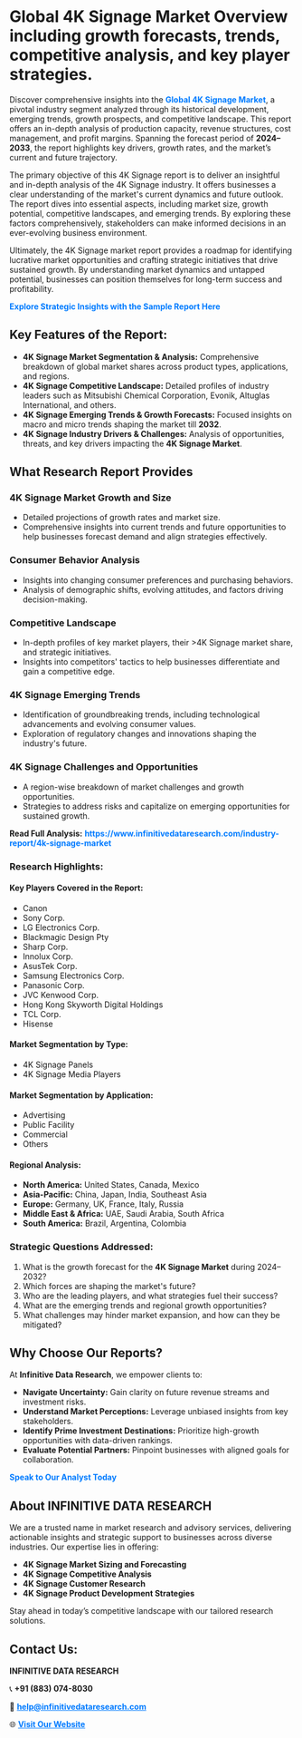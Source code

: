<h1>Global 4K Signage Market Overview including growth forecasts, trends, competitive analysis, and key player strategies.</h1>
<p>
Discover comprehensive insights into the 
<a href="https://www.infinitivedataresearch.com/industry-report/4k-signage-market" rel="dofollow" style="color: #007BFF; text-decoration: none;"><strong>Global 4K Signage Market</strong></a>, a pivotal industry segment analyzed through its historical development, emerging trends, growth prospects, and competitive landscape. This report offers an in-depth analysis of production capacity, revenue structures, cost management, and profit margins. Spanning the forecast period of <strong>2024–2033</strong>, the report highlights key drivers, growth rates, and the market’s current and future trajectory.
</p>
<p>
The primary objective of this 4K Signage report is to deliver an insightful and in-depth analysis of the 4K Signage industry. It offers businesses a clear understanding of the market's current dynamics and future outlook. The report dives into essential aspects, including market size, growth potential, competitive landscapes, and emerging trends. By exploring these factors comprehensively, stakeholders can make informed decisions in an ever-evolving business environment.
</p>
<p>
Ultimately, the 4K Signage market report provides a roadmap for identifying lucrative market opportunities and crafting strategic initiatives that drive sustained growth. By understanding market dynamics and untapped potential, businesses can position themselves for long-term success and profitability.
</p>
<p>
<a href="https://www.infinitivedataresearch.com/request-sample/reportId=106973" style="color: #007BFF; text-decoration: none;"><strong>Explore Strategic Insights with the Sample Report Here</strong></a>
</p>

<h2>Key Features of the Report:</h2>
<ul>
<li><strong>4K Signage Market Segmentation & Analysis:</strong> Comprehensive breakdown of global market shares across product types, applications, and regions.</li>
<li><strong>4K Signage Competitive Landscape:</strong> Detailed profiles of industry leaders such as Mitsubishi Chemical Corporation, Evonik, Altuglas International, and others.</li>
<li><strong>4K Signage Emerging Trends & Growth Forecasts:</strong> Focused insights on macro and micro trends shaping the market till <strong>2032</strong>.</li>
<li><strong>4K Signage Industry Drivers & Challenges:</strong> Analysis of opportunities, threats, and key drivers impacting the <strong>4K Signage Market</strong>.</li>
</ul>

<h2>What Research Report Provides</h2>
<h3>4K Signage Market Growth and Size</h3>
<ul>
<li>Detailed projections of growth rates and market size.</li>
<li>Comprehensive insights into current trends and future opportunities to help businesses forecast demand and align strategies effectively.</li>
</ul>

<h3>Consumer Behavior Analysis</h3>
<ul>
<li>Insights into changing consumer preferences and purchasing behaviors.</li>
<li>Analysis of demographic shifts, evolving attitudes, and factors driving decision-making.</li>
</ul>

<h3>Competitive Landscape</h3>
<ul>
<li>In-depth profiles of key market players, their >4K Signage market share, and strategic initiatives.</li>
<li>Insights into competitors' tactics to help businesses differentiate and gain a competitive edge.</li>
</ul>

<h3>4K Signage Emerging Trends</h3>
<ul>
<li>Identification of groundbreaking trends, including technological advancements and evolving consumer values.</li>
<li>Exploration of regulatory changes and innovations shaping the industry's future.</li>
</ul>

<h3>4K Signage Challenges and Opportunities</h3>
<ul>
<li>A region-wise breakdown of market challenges and growth opportunities.</li>
<li>Strategies to address risks and capitalize on emerging opportunities for sustained growth.</li>
</ul>
<p><strong>Read Full Analysis:</strong> <a href="https://www.infinitivedataresearch.com/industry-report/4k-signage-market" rel="dofollow" style="color: #007BFF; text-decoration: none;"><strong>https://www.infinitivedataresearch.com/industry-report/4k-signage-market</strong></a></p>
<h3>Research Highlights:</h3>
<h4>Key Players Covered in the Report:</h4>
<ul><li>Canon</li><li>Sony Corp.</li><li>LG Electronics Corp.</li><li>Blackmagic Design Pty</li><li>Sharp Corp.</li><li>Innolux Corp.</li><li>AsusTek Corp.</li><li>Samsung Electronics Corp.</li><li>Panasonic Corp.</li><li>JVC Kenwood Corp.</li><li>Hong Kong Skyworth Digital Holdings</li><li>TCL Corp.</li><li>Hisense</li></ul>
<h4>Market Segmentation by Type:</h4>
<ul><li>4K Signage Panels</li><li>4K Signage Media Players</li></ul>
<h4>Market Segmentation by Application:</h4>
<ul><li>Advertising</li><li>Public Facility</li><li>Commercial</li><li>Others</li></ul>

<h4>Regional Analysis:</h4>
<ul>
<li><strong>North America:</strong> United States, Canada, Mexico</li>
<li><strong>Asia-Pacific:</strong> China, Japan, India, Southeast Asia</li>
<li><strong>Europe:</strong> Germany, UK, France, Italy, Russia</li>
<li><strong>Middle East & Africa:</strong> UAE, Saudi Arabia, South Africa</li>
<li><strong>South America:</strong> Brazil, Argentina, Colombia</li>
</ul>

<h3>Strategic Questions Addressed:</h3>
<ol>
<li>What is the growth forecast for the <strong>4K Signage Market</strong> during 2024–2032?</li>
<li>Which forces are shaping the market's future?</li>
<li>Who are the leading players, and what strategies fuel their success?</li>
<li>What are the emerging trends and regional growth opportunities?</li>
<li>What challenges may hinder market expansion, and how can they be mitigated?</li>
</ol>

<h2>Why Choose Our Reports?</h2>
<p>At <strong>Infinitive Data Research</strong>, we empower clients to:</p>
<ul>
<li><strong>Navigate Uncertainty:</strong> Gain clarity on future revenue streams and investment risks.</li>
<li><strong>Understand Market Perceptions:</strong> Leverage unbiased insights from key stakeholders.</li>
<li><strong>Identify Prime Investment Destinations:</strong> Prioritize high-growth opportunities with data-driven rankings.</li>
<li><strong>Evaluate Potential Partners:</strong> Pinpoint businesses with aligned goals for collaboration.</li>
</ul>
<p><a href="https://www.infinitivedataresearch.com/industry-report/4k-signage-market" rel="dofollow" style="color: #007BFF; text-decoration: none;"><strong>Speak to Our Analyst Today</strong></a></p>

<h2>About INFINITIVE DATA RESEARCH</h2>
<p>We are a trusted name in market research and advisory services, delivering actionable insights and strategic support to businesses across diverse industries. Our expertise lies in offering:</p>
<ul>
<li><strong>4K Signage Market Sizing and Forecasting</strong></li>
<li><strong>4K Signage Competitive Analysis</strong></li>
<li><strong>4K Signage Customer Research</strong></li>
<li><strong>4K Signage Product Development Strategies</strong></li>
</ul>
<p>Stay ahead in today’s competitive landscape with our tailored research solutions.</p>

<h2>Contact Us:</h2>
<p><strong>INFINITIVE DATA RESEARCH</strong></p>
<p>📞 <strong>+91 (883) 074-8030</strong></p>
<p>📧 <strong><a href="mailto:help@infinitivedataresearch.com" style="color: #007BFF;">help@infinitivedataresearch.com</a></strong></p>
<p>🌐 <strong><a href="https://www.infinitivedataresearch.com" rel="dofollow" style="color: #007BFF;">Visit Our Website</a></strong></p>